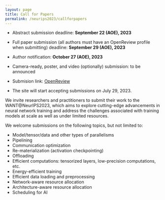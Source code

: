 ```yaml
---
layout: page
title: Call for Papers
permalink: /neurips2023/callforpapers
---
```


- Abstract submission deadline: **September 22 (AOE), 2023**

- Full paper submission (all authors must have an OpenReview profile when submitting) deadline: **September 29 (AOE), 2023**

- Author notification: **October 27 (AOE), 2023**

- Camera-ready, poster, and video (optionally) submission: to be announced

- Submision link: [OpenReview](https://openreview.net/group?id=NeurIPS.cc/2023/Workshop/WANT)

- The site will start accepting submissions on July 29, 2023.


We invite researchers and practitioners to submit their  work to the WANT@NeurIPS2023, which aims to explore cutting-edge advancements in neural network training and address the challenges associated with training models at scale as well as under limited resources.

We welcome submissions on the following topics, but not limited to:

- Model/tensor/data and other types of parallelisms
- Pipelining
- Communication optimization
- Re-materialization (activation checkpointing)
- Offloading 
- Efficient computations: tensorized layers, low-precision computations, etc.
- Energy-efficient training
- Efficient data loading and preprocessing
- Network-aware resource allocation
- Architecture-aware resource allocation
- Scheduling for AI
